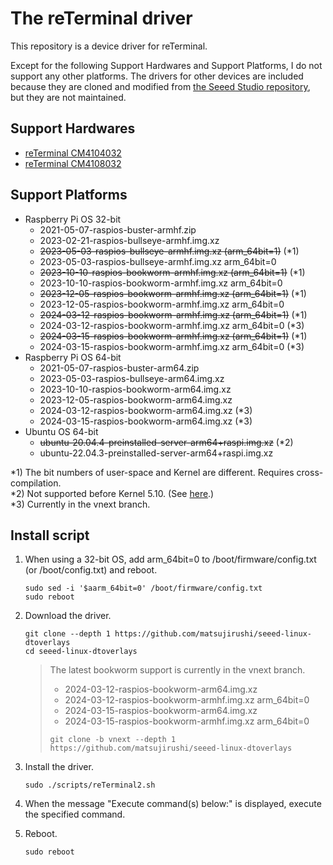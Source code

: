 # The reTerminal driver

This repository is a device driver for reTerminal.

Except for the following Support Hardwares and Support Platforms, I do not support any other platforms.
The drivers for other devices are included because they are cloned and modified from [the Seeed Studio repository](https://github.com/Seeed-Studio/seeed-linux-dtoverlays), but they are not maintained.

## Support Hardwares

* [reTerminal CM4104032](https://www.seeedstudio.com/ReTerminal-with-CM4-p-4904.html)
* [reTerminal CM4108032](https://www.seeedstudio.com/reTerminal-CM4108032-p-5712.html)

## Support Platforms

* Raspberry Pi OS 32-bit
  * 2021-05-07-raspios-buster-armhf.zip
  * 2023-02-21-raspios-bullseye-armhf.img.xz
  * ~~2023-05-03-raspios-bullseye-armhf.img.xz (arm_64bit=1)~~ (*1)
  * 2023-05-03-raspios-bullseye-armhf.img.xz arm_64bit=0
  * ~~2023-10-10-raspios-bookworm-armhf.img.xz (arm_64bit=1)~~ (*1)
  * 2023-10-10-raspios-bookworm-armhf.img.xz arm_64bit=0
  * ~~2023-12-05-raspios-bookworm-armhf.img.xz (arm_64bit=1)~~ (*1)
  * 2023-12-05-raspios-bookworm-armhf.img.xz arm_64bit=0
  * ~~2024-03-12-raspios-bookworm-armhf.img.xz (arm_64bit=1)~~ (*1)
  * 2024-03-12-raspios-bookworm-armhf.img.xz arm_64bit=0 (*3)
  * ~~2024-03-15-raspios-bookworm-armhf.img.xz (arm_64bit=1)~~ (*1)
  * 2024-03-15-raspios-bookworm-armhf.img.xz arm_64bit=0 (*3)
* Raspberry Pi OS 64-bit
  * 2021-05-07-raspios-buster-arm64.zip
  * 2023-05-03-raspios-bullseye-arm64.img.xz
  * 2023-10-10-raspios-bookworm-arm64.img.xz
  * 2023-12-05-raspios-bookworm-arm64.img.xz
  * 2024-03-12-raspios-bookworm-arm64.img.xz (*3)
  * 2024-03-15-raspios-bookworm-arm64.img.xz (*3)
* Ubuntu OS 64-bit
  * ~~ubuntu-20.04.4-preinstalled-server-arm64+raspi.img.xz~~ (*2)
  * ubuntu-22.04.3-preinstalled-server-arm64+raspi.img.xz

*1) The bit numbers of user-space and Kernel are different. Requires cross-compilation.  
*2) Not supported before Kernel 5.10. (See [here](https://github.com/raspberrypi/linux/issues/2521#issuecomment-741738760).)  
*3) Currently in the vnext branch.

## Install script

1. When using a 32-bit OS, add arm_64bit=0 to /boot/firmware/config.txt (or /boot/config.txt) and reboot.

   ```
   sudo sed -i '$aarm_64bit=0' /boot/firmware/config.txt
   sudo reboot
   ```

2. Download the driver.

   ```
   git clone --depth 1 https://github.com/matsujirushi/seeed-linux-dtoverlays
   cd seeed-linux-dtoverlays
   ```

   > The latest bookworm support is currently in the vnext branch.
   > 
   > * 2024-03-12-raspios-bookworm-arm64.img.xz
   > * 2024-03-12-raspios-bookworm-armhf.img.xz arm_64bit=0
   > * 2024-03-15-raspios-bookworm-arm64.img.xz
   > * 2024-03-15-raspios-bookworm-armhf.img.xz arm_64bit=0
   > 
   > ```
   > git clone -b vnext --depth 1 https://github.com/matsujirushi/seeed-linux-dtoverlays
   > ```


3. Install the driver.

   ```
   sudo ./scripts/reTerminal2.sh
   ```

4. When the message "Execute command(s) below:" is displayed, execute the specified command.

5. Reboot.

   ```
   sudo reboot
   ```
